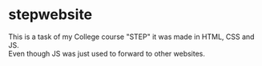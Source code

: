 # stepwebsite
This is a task of my College course "STEP" it was made in HTML, CSS and JS.<br /> 
Even though JS was just used to forward to other websites.
